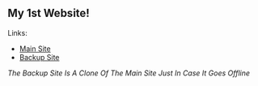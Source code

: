 ## My 1st Website!
Links:
* [Main Site](https://sx9.is-a.dev/)
* [Backup Site](https://sx9-1st.web.app)

*The Backup Site Is A Clone Of The Main Site Just In Case It Goes Offline*
